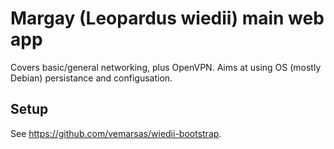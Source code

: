 # Margay (Leopardus wiedii) main web app

Covers basic/general networking, plus OpenVPN. Aims at using OS (mostly Debian) persistance and configusation.

## Setup

See https://github.com/vemarsas/wiedii-bootstrap.
